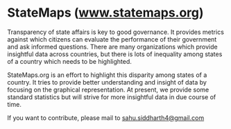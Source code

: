 # StateMaps (www.statemaps.org)

Transparency of state affairs is key to good governance. It provides metrics against which citizens can evaluate the performance of their government and ask informed questions. There are many organizations which provide insightful data across countries, but there is lots of inequality among states of a country which needs to be highlighted.

StateMaps.org is an effort to highlight this disparity among states of a country. It tries to provide better understanding and insight of data by focusing on the graphical representation. At present, we provide some standard statistics but will strive for more insightful data in due course of time.

If you want to contribute, please mail to sahu.siddharth4@gmail.com

